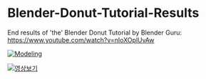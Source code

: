 # Blender-Donut-Tutorial-Results

End results of 'the' Blender Donut Tutorial by Blender Guru: https://www.youtube.com/watch?v=nIoXOplUvAw





[![Modeling](https://img.youtube.com/vi/YdXWCj4ac23BT77a/0.jpg)](https://www.youtube.com/watch?v=YdXWCj4ac23BT77a)






[![영상보기](https://img.youtube.com/vi/bzEsVBucVcs/0.jpg)](https://www.youtube.com/watch?v=bzEsVBucVcs)
